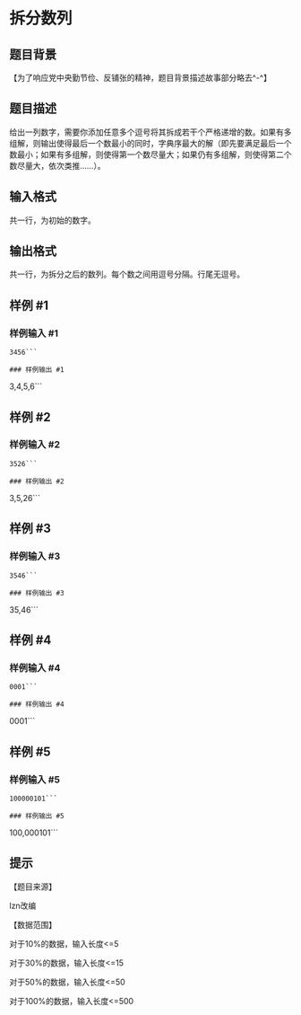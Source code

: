 # 拆分数列

## 题目背景

【为了响应党中央勤节俭、反铺张的精神，题目背景描述故事部分略去^-^】


## 题目描述

给出一列数字，需要你添加任意多个逗号将其拆成若干个严格递增的数。如果有多组解，则输出使得最后一个数最小的同时，字典序最大的解（即先要满足最后一个数最小；如果有多组解，则使得第一个数尽量大；如果仍有多组解，则使得第二个数尽量大，依次类推……）。


## 输入格式

共一行，为初始的数字。


## 输出格式

共一行，为拆分之后的数列。每个数之间用逗号分隔。行尾无逗号。


## 样例 #1

### 样例输入 #1
```
3456```

### 样例输出 #1

```
3,4,5,6```

## 样例 #2

### 样例输入 #2
```
3526```

### 样例输出 #2

```
3,5,26```

## 样例 #3

### 样例输入 #3
```
3546```

### 样例输出 #3

```
35,46```

## 样例 #4

### 样例输入 #4
```
0001```

### 样例输出 #4

```
0001```

## 样例 #5

### 样例输入 #5
```
100000101```

### 样例输出 #5

```
100,000101```

## 提示

【题目来源】

lzn改编

【数据范围】

对于10%的数据，输入长度<=5

对于30%的数据，输入长度<=15

对于50%的数据，输入长度<=50

对于100%的数据，输入长度<=500

